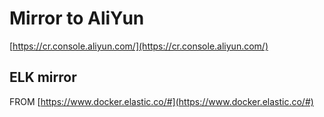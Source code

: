 # Mirror to AliYun

[https://cr.console.aliyun.com/](https://cr.console.aliyun.com/)

## ELK mirror

FROM [https://www.docker.elastic.co/#](https://www.docker.elastic.co/#)
